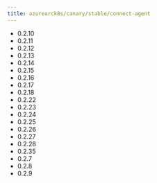 ```yaml
---
title: azurearck8s/canary/stable/connect-agent
---
```

- 0.2.10
- 0.2.11
- 0.2.12
- 0.2.13
- 0.2.14
- 0.2.15
- 0.2.16
- 0.2.17
- 0.2.18
- 0.2.22
- 0.2.23
- 0.2.24
- 0.2.25
- 0.2.26
- 0.2.27
- 0.2.28
- 0.2.35
- 0.2.7
- 0.2.8
- 0.2.9
